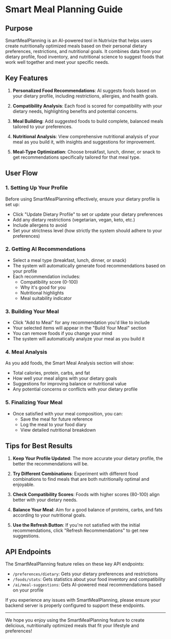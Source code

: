 # Smart Meal Planning Guide

## Purpose

SmartMealPlanning is an AI-powered tool in Nutrivize that helps users create nutritionally optimized meals based on their personal dietary preferences, restrictions, and nutritional goals. It combines data from your dietary profile, food inventory, and nutritional science to suggest foods that work well together and meet your specific needs.

## Key Features

1. **Personalized Food Recommendations**: AI suggests foods based on your dietary profile, including restrictions, allergies, and health goals.

2. **Compatibility Analysis**: Each food is scored for compatibility with your dietary needs, highlighting benefits and potential concerns.

3. **Meal Building**: Add suggested foods to build complete, balanced meals tailored to your preferences.

4. **Nutritional Analysis**: View comprehensive nutritional analysis of your meal as you build it, with insights and suggestions for improvement.

5. **Meal-Type Optimization**: Choose breakfast, lunch, dinner, or snack to get recommendations specifically tailored for that meal type.

## User Flow

### 1. Setting Up Your Profile

Before using SmartMealPlanning effectively, ensure your dietary profile is set up:

- Click "Update Dietary Profile" to set or update your dietary preferences
- Add any dietary restrictions (vegetarian, vegan, keto, etc.)
- Include allergens to avoid
- Set your strictness level (how strictly the system should adhere to your preferences)

### 2. Getting AI Recommendations

- Select a meal type (breakfast, lunch, dinner, or snack)
- The system will automatically generate food recommendations based on your profile
- Each recommendation includes:
  - Compatibility score (0-100)
  - Why it's good for you
  - Nutritional highlights
  - Meal suitability indicator

### 3. Building Your Meal

- Click "Add to Meal" for any recommendation you'd like to include
- Your selected items will appear in the "Build Your Meal" section
- You can remove foods if you change your mind
- The system will automatically analyze your meal as you build it

### 4. Meal Analysis

As you add foods, the Smart Meal Analysis section will show:

- Total calories, protein, carbs, and fat
- How well your meal aligns with your dietary goals
- Suggestions for improving balance or nutritional value
- Any potential concerns or conflicts with your dietary profile

### 5. Finalizing Your Meal

- Once satisfied with your meal composition, you can:
  - Save the meal for future reference
  - Log the meal to your food diary
  - View detailed nutritional breakdown

## Tips for Best Results

1. **Keep Your Profile Updated**: The more accurate your dietary profile, the better the recommendations will be.

2. **Try Different Combinations**: Experiment with different food combinations to find meals that are both nutritionally optimal and enjoyable.

3. **Check Compatibility Scores**: Foods with higher scores (80-100) align better with your dietary needs.

4. **Balance Your Meal**: Aim for a good balance of proteins, carbs, and fats according to your nutritional goals.

5. **Use the Refresh Button**: If you're not satisfied with the initial recommendations, click "Refresh Recommendations" to get new suggestions.

## API Endpoints

The SmartMealPlanning feature relies on these key API endpoints:

- `/preferences/dietary`: Gets your dietary preferences and restrictions
- `/foods/stats`: Gets statistics about your food inventory and compatibility
- `/ai/meal-suggestions`: Gets AI-powered meal recommendations based on your profile

If you experience any issues with SmartMealPlanning, please ensure your backend server is properly configured to support these endpoints.

---

We hope you enjoy using the SmartMealPlanning feature to create delicious, nutritionally optimized meals that fit your lifestyle and preferences!
